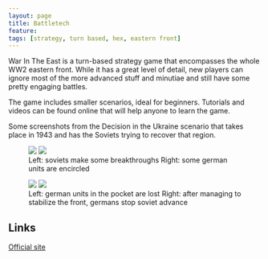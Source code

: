 ```yaml
---
layout: page
title: Battletech
feature: 
tags: [strategy, turn based, hex, eastern front]
---
```


War In The East is a turn-based strategy game that encompasses the whole WW2 eastern front. While it has a great level of detail, new players can ignore most of the more advanced stuff and minutiae and still have some pretty engaging battles.

The game includes smaller scenarios, ideal for beginners. Tutorials and videos can be found online that will help anyone to learn the game.

Some screenshots from the Decision in the Ukraine scenario that takes place in 1943 and has the Soviets trying to recover that region.

<figure class="half">
    <a href="https://i.imgur.com/o6gjbuL.jpg"><img src="https://i.imgur.com/o6gjbuL.jpg"></a>
    <a href="https://i.imgur.com/aTCagcF.jpg"><img src="https://i.imgur.com/aTCagcF.jpg"></a>
    <figcaption>Left: soviets make some breakthroughs Right: some german units are encircled</figcaption>
</figure>

<figure class="half">
    <a href="https://i.imgur.com/Xu6oOI4.jpg"><img src="https://i.imgur.com/Xu6oOI4.jpg"></a>
    <a href="https://i.imgur.com/UVyZPbd.jpg"><img src="https://i.imgur.com/UVyZPbd.jpg"></a>
    <figcaption>Left: german units in the pocket are lost Right: after managing to stabilize the front, germans stop soviet advance</figcaption>
</figure>

## Links

[Official site](http://www.matrixgames.com/products/372/details/Gary.Grigsbys.War.in.the.East:.The.German-Soviet.War.1941-1945)